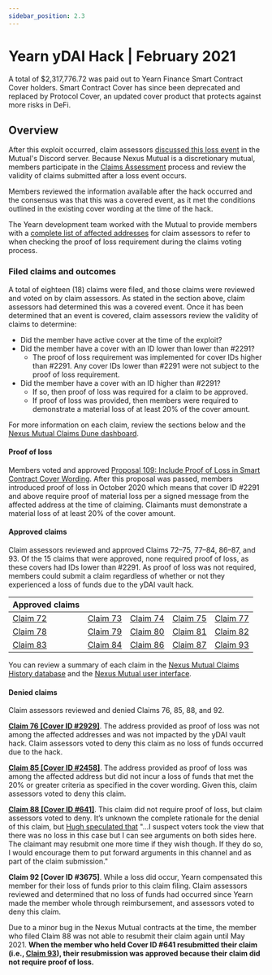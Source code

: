 ```yaml
---
sidebar_position: 2.3
---
```


# Yearn yDAI Hack | February 2021

A total of $2,317,776.72 was paid out to Yearn Finance Smart Contract Cover holders. Smart Contract Cover has since been deprecated and replaced by Protocol Cover, an updated cover product that protects against more risks in DeFi.

## Overview
After this exploit occurred, claim assessors [discussed this loss event](https://discord.com/channels/496296560624140298/689385874265342056/807263979192713217) in the Mutual's Discord server. Because Nexus Mutual is a discretionary mutual, members participate in the [Claims Assessment](/protocol/claims-assessment) process and review the validity of claims submitted after a loss event occurs.

Members reviewed the information available after the hack occurred and the consensus was that this was a covered event, as it met the conditions outlined in the existing cover wording at the time of the hack.

The Yearn development team worked with the Mutual to provide members with a [complete list of affected addresses](https://github.com/NexusMutual/incidents/tree/master/2021-02-04-ydai-v1) for claim assessors to refer to when checking the proof of loss requirement during the claims voting process.

### Filed claims and outcomes
A total of eighteen (18) claims were filed, and those claims were reviewed and voted on by claim assessors. As stated in the section above, claim assessors had determined this was a covered event. Once it has been determined that an event is covered, claim assessors review the validity of claims to determine:
* Did the member have active cover at the time of the exploit?
* Did the member have a cover with an ID lower than lower than #2291?
  * The proof of loss requirement was implemented for cover IDs higher than #2291. Any cover IDs lower than #2291 were not subject to the proof of loss requirement.
* Did the member have a cover with an ID higher than #2291?
  * If so, then proof of loss was required for a claim to be approved.
  * If proof of loss was provided, then members were required to demonstrate a material loss of at least 20% of the cover amount.

For more information on each claim, review the sections below and the [Nexus Mutual Claims Dune dashboard](https://dune.com/nexus_mutual/claims).

#### Proof of loss
Members voted and approved [Proposal 109: Include Proof of Loss in Smart Contract Cover Wording](https://app.nexusmutual.io/governance/view?proposalId=109). After this proposal was passed, members introduced proof of loss in October 2020 which means that cover ID #2291 and above require proof of material loss per a signed message from the affected address at the time of claiming. Claimants must demonstrate a material loss of at least 20% of the cover amount.

#### Approved claims
Claim assessors reviewed and approved Claims 72–75, 77–84, 86–87, and 93. Of the 15 claims that were approved, none required proof of loss, as these covers had IDs lower than #2291. As proof of loss was not required, members could submit a claim regardless of whether or not they experienced a loss of funds due to the yDAI vault hack.

| Approved claims                                                               |                                                                               |                                                                               |                                                                               |                                                                               |
|-------------------------------------------------------------------------------|-------------------------------------------------------------------------------|-------------------------------------------------------------------------------|-------------------------------------------------------------------------------|-------------------------------------------------------------------------------|
| [Claim 72](https://app.nexusmutual.io/claim-assessment/view-claim?claimId=72) | [Claim 73](https://app.nexusmutual.io/claim-assessment/view-claim?claimId=73) | [Claim 74](https://app.nexusmutual.io/claim-assessment/view-claim?claimId=74) | [Claim 75](https://app.nexusmutual.io/claim-assessment/view-claim?claimId=75) | [Claim 77](https://app.nexusmutual.io/claim-assessment/view-claim?claimId=77) |
| [Claim 78](https://app.nexusmutual.io/claim-assessment/view-claim?claimId=78) | [Claim 79](https://app.nexusmutual.io/claim-assessment/view-claim?claimId=79) | [Claim 80](https://app.nexusmutual.io/claim-assessment/view-claim?claimId=80) | [Claim 81](https://app.nexusmutual.io/claim-assessment/view-claim?claimId=81) | [Claim 82](https://app.nexusmutual.io/claim-assessment/view-claim?claimId=82) |
| [Claim 83](https://app.nexusmutual.io/claim-assessment/view-claim?claimId=83) | [Claim 84](https://app.nexusmutual.io/claim-assessment/view-claim?claimId=84) | [Claim 86](https://app.nexusmutual.io/claim-assessment/view-claim?claimId=86) | [Claim 87](https://app.nexusmutual.io/claim-assessment/view-claim?claimId=87) | [Claim 93](https://app.nexusmutual.io/claim-assessment/view-claim?claimId=93) |

You can review a summary of each claim in the [Nexus Mutual Claims History database](https://nexusmutualdao.io/claims-history) and the [Nexus Mutual user interface](https://app.nexusmutual.io/assessment).

#### Denied claims
Claim assessors reviewed and denied Claims 76, 85, 88, and 92.

[**Claim 76 [Cover ID #2929]**](https://app.nexusmutual.io/claim-assessment/view-claim?claimId=76). The address provided as proof of loss was not among the affected addresses and was not impacted by the yDAI vault hack. Claim assessors voted to deny this claim as no loss of funds occurred due to the hack.

[**Claim 85 [Cover ID #2458]**](https://app.nexusmutual.io/claim-assessment/view-claim?claimId=85). The address provided as proof of loss was among the affected address but did not incur a loss of funds that met the 20% or greater criteria as specified in the cover wording. Given this, claim assessors voted to deny this claim.

[**Claim 88 [Cover ID #641]**](https://app.nexusmutual.io/claim-assessment/view-claim?claimId=88). This claim did not require proof of loss, but claim assessors voted to deny. It’s unknown the complete rationale for the denial of this claim, but [Hugh speculated that](https://discord.com/channels/496296560624140298/689385874265342056/813389210123239455) "...I suspect voters took the view that there was no loss in this case but I can see arguments on both sides here. The claimant may resubmit one more time if they wish though. If they do so, I would encourage them to put forward arguments in this channel and as part of the claim submission."

**Claim 92 [Cover ID #3675]**. While a loss did occur, Yearn compensated this member for their loss of funds prior to this claim filing. Claim assessors reviewed and determined that no loss of funds had occurred since Yearn made the member whole through reimbursement, and assessors voted to deny this claim.

Due to a minor bug in the Nexus Mutual contracts at the time, the member who filed Claim 88 was not able to resubmit their claim again until May 2021. **When the member who held Cover ID #641 resubmitted their claim (i.e., [Claim 93](https://app.nexusmutual.io/claim-assessment/view-claim?claimId=93)), their resubmission was approved because their claim did not require proof of loss.**
